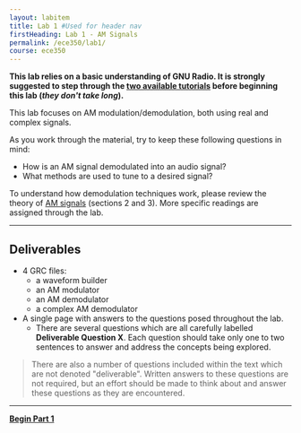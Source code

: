 ```yaml
---
layout: labitem
title: Lab 1 #Used for header nav
firstHeading: Lab 1 - AM Signals
permalink: /ece350/lab1/
course: ece350
---
```


**This lab relies on a basic understanding of GNU Radio. It is strongly suggested to step through the [two available tutorials](../intro/introduction.md) before beginning this lab (_they don't take long_).**

This lab focuses on AM modulation/demodulation, both using real and complex signals.

As you work through the material, try to keep these following questions in mind:

- How is an AM signal demodulated into an audio signal?
- What methods are used to tune to a desired signal?

To understand how demodulation techniques work, please review the theory of [AM signals](../../_docs/pdriessen_textbook.pdf) (sections 2 and 3). More specific readings are assigned through the lab.

---

## Deliverables

- 4 GRC files:
  - a waveform builder
  - an AM modulator
  - an AM demodulator
  - a complex AM demodulator
- A single page with answers to the questions posed throughout the lab.
  - There are several questions which are all carefully labelled **Deliverable Question X**. Each question should take only one to two sentences to answer and address the concepts being explored.

>There are also a number of questions included within the text which are not denoted "deliverable". Written answers to these questions are not required, but an effort should be made to think about and answer these questions as they are encountered.

---

[**Begin Part 1**](part1.md)
